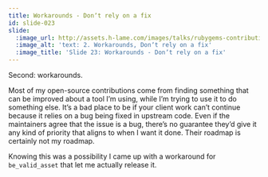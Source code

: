 ```yaml
---
title: Workarounds - Donʼt rely on a fix
id: slide-023
slide:
  :image_url: http://assets.h-lame.com/images/talks/rubygems-contribution/slides/023.png
  :image_alt: 'text: 2. Workarounds, Donʼt rely on a fix'
  :image_title: 'Slide 23: Workarounds - Donʼt rely on a fix'
---
```

Second: workarounds.

Most of my open-source contributions come from finding something that can be improved about a tool I’m using, while I’m trying to use it to do something else.  It’s a bad place to be if your client work can’t continue because it relies on a bug being fixed in upstream code.  Even if the maintainers agree that the issue is a bug, thereʼs no guarantee theyʼd give it any kind of priority that aligns to when I want it done.  Their roadmap is certainly not my roadmap.

Knowing this was a possibility I came up with a workaround for `be_valid_asset` that let me actually release it.
